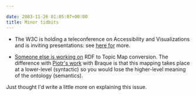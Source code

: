 ```yaml
---

date: 2003-11-26 01:05:07+00:00
title: Minor tidbits
---
```


  * The W3C is holding a teleconference on Accessibility and Visualizations and is inviting presentations: see [here for](http://www.w3.org/WAI/RD/2003/09/call-vis-papers.html) more.


  * [Someone else is working on](http://psi.ontopia.net/rdf2tm/) RDF to Topic Map conversion.  The difference with [Piotr's work](http://www.ideanest.com) with Braque is that this mapping takes place at a lower-level (syntactic) so you would lose the higher-level meaning of the ontology (semantics).   
  
Just thought I'd write a little more on explaining this issue.
